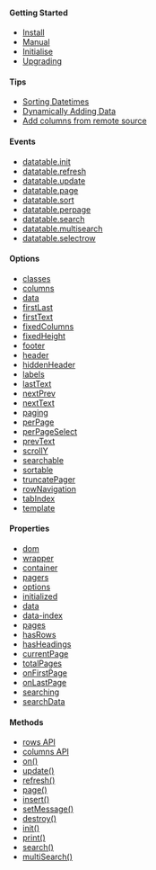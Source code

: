 #### Getting Started
* [Install](Getting-Started#install)
* [Manual](Getting-Started#browser)
* [Initialise](Getting-Started#initialise)
* [Upgrading](Upgrading)

#### Tips
* [Sorting Datetimes](datetime)
* [Dynamically Adding Data](Dynamically-adding-data)
* [Add columns from remote source](Adding-a-column-from-a-remote-source)

#### Events
* [datatable.init](Events#datatableinit)
* [datatable.refresh](Events#datatablerefresh)
* [datatable.update](Events#datatableupdate)
* [datatable.page](Events#datatablepage)
* [datatable.sort](Events#datatablesort)
* [datatable.perpage](Events#datatableperpage)
* [datatable.search](Events#datatablesearch)
* [datatable.multisearch](Events#datatablesearch)
* [datatable.selectrow](Events#datatableselectrow)

#### Options
* [classes](classes)
* [columns](columns)
* [data](data)
* [firstLast](firstLast)
* [firstText](firstText)
* [fixedColumns](fixedColumns)
* [fixedHeight](fixedHeight)
* [footer](footer)
* [header](header)
* [hiddenHeader](hiddenHeader)
* [labels](labels)
* [lastText](lastText)
* [nextPrev](nextPrev)
* [nextText](nextText)
* [paging](paging)
* [perPage](perPage)
* [perPageSelect](perPageSelect)
* [prevText](prevText)
* [scrollY](scrollY)
* [searchable](searchable)
* [sortable](sortable)
* [truncatePager](truncatePager)
* [rowNavigation](rowNavigation)
* [tabIndex](tabIndex)
* [template](template)


#### Properties
* [dom](API#dom)
* [wrapper](API#wrapper)
* [container](API#container)
* [pagers](API#pagers)
* [options](API#options)
* [initialized](API#initialized)
* [data](API#data)
* [data-index](API#data-index)
* [pages](API#pages)
* [hasRows](API#hasrows)
* [hasHeadings](API#hasheadings)
* [currentPage](API#currentpage)
* [totalPages](API#totalpages)
* [onFirstPage](API#onfirstpage)
* [onLastPage](API#onlastpage)
* [searching](API#searching)
* [searchData](API#searchdata)

#### Methods
* [rows API](rows-API)
* [columns API](columns-API)
* [on()](on())
* [update()](update())
* [refresh()](refresh())
* [page()](page())
* [insert()](insert())
* [setMessage()](setMessage())
* [destroy()](destroy())
* [init()](init())
* [print()](print())
* [search()](search())
* [multiSearch()](multiSearch())
